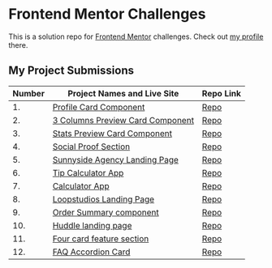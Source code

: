 # Frontend Mentor Challenges

This is a solution repo for [Frontend Mentor](https://www.frontendmentor.io/) challenges. Check out [my profile](https://www.frontendmentor.io/profile/victoriacheng15) there.

## My Project Submissions

| Number | Project Names and Live Site                                                                                                               | Repo Link                                                                                                                            |
| ------ | ----------------------------------------------------------------------------------------------------------------------------------------- | ------------------------------------------------------------------------------------------------------------------------------------ |
| 1.     | [Profile Card Component](https://victoriacheng15.github.io/frontend-mentor-challenges/profile-card-component/)                            | [Repo](https://github.com/victoriacheng15/frontend-mentor-challenges/tree/main/profile-card-component)                               |
| 2.     | [3 Columns Preview Card Component](https://victoriacheng15.github.io/frontend-mentor-challenges/3-column-preview-card-component/)         | [Repo](https://github.com/victoriacheng15/frontend-mentor-challenges/tree/main/3-column-preview-card-component)                      |
| 3.     | [Stats Preview Card Component](https://victoriacheng15.github.io/frontend-mentor-challenges/stats-preview-card-component/)                | [Repo](https://github.com/victoriacheng15/frontend-mentor-challenges/tree/main/stats-preview-card-component)                         |
| 4.     | [Social Proof Section](https://victoriacheng15.github.io/frontend-mentor-challenges/social-proof-section/)                                | [Repo](https://github.com/victoriacheng15/frontend-mentor-challenges/tree/main/social-proof-section)                                 |
| 5.     | [Sunnyside Agency Landing Page](https://victoriacheng15.github.io/frontend-mentor-challenges/sunnyside-agency-landing-page/)              | [Repo](https://github.com/victoriacheng15/frontend-mentor-challenges/tree/main/sunnyside-agency-landing-page)                        |
| 6.     | [Tip Calculator App](https://victoriacheng15.github.io/frontend-mentor-challenges/tip-calculator-app/)                                    | [Repo](https://github.com/victoriacheng15/frontend-mentor-challenges/tree/main/tip-calculator-app)                                   |
| 7.     | [Calculator App](https://victoriacheng15.github.io/frontend-mentor-challenges/calculator-app/)                                            | [Repo](https://github.com/victoriacheng15/frontend-mentor-challenges/tree/main/calculator-app)                                       |
| 8.     | [Loopstudios Landing Page](https://victoriacheng15.github.io/frontend-mentor-challenges/loopstudios-landing-page)                         | [Repo](https://github.com/victoriacheng15/frontend-mentor-challenges/tree/main/loopstudios-landing-page)                             |
| 9.     | [Order Summary component](https://victoriacheng15.github.io/frontend-mentor-challenges/order-summary-component/)                          | [Repo](https://github.com/victoriacheng15/frontend-mentor-challenges/tree/main/order-summary-component)                              |
| 10.    | [Huddle landing page](https://victoriacheng15.github.io/frontend-mentor-challenges/huddle-landing-page-with-single-introductory-section/) | [Repo](https://github.com/victoriacheng15/frontend-mentor-challenges/tree/main/huddle-landing-page-with-single-introductory-section) |
| 11.    | [Four card feature section](https://victoriacheng15.github.io/frontend-mentor-challenges/four-card-feature-section/)                      | [Repo](https://github.com/victoriacheng15/frontend-mentor-challenges/tree/main/four-card-feature-section)                            |
| 12.    | [FAQ Accordion Card](https://victoriacheng15.github.io/frontend-mentor-challenges/faq-accordion-card)                                     | [Repo](https://github.com/victoriacheng15/frontend-mentor-challenges/tree/faq-card/faq-accordion-card)                               |
